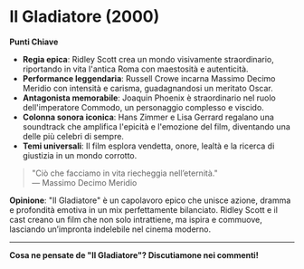 # Il Gladiatore (2000)

**Punti Chiave**
- **Regia epica**: Ridley Scott crea un mondo visivamente straordinario, riportando in vita l'antica Roma con maestosità e autenticità.
- **Performance leggendaria**: Russell Crowe incarna Massimo Decimo Meridio con intensità e carisma, guadagnandosi un meritato Oscar.
- **Antagonista memorabile**: Joaquin Phoenix è straordinario nel ruolo dell'imperatore Commodo, un personaggio complesso e viscido.
- **Colonna sonora iconica**: Hans Zimmer e Lisa Gerrard regalano una soundtrack che amplifica l'epicità e l'emozione del film, diventando una delle più celebri di sempre.
- **Temi universali**: Il film esplora vendetta, onore, lealtà e la ricerca di giustizia in un mondo corrotto.

> "Ciò che facciamo in vita riecheggia nell’eternità."  
> — Massimo Decimo Meridio

**Opinione**: "Il Gladiatore" è un capolavoro epico che unisce azione, dramma e profondità emotiva in un mix perfettamente bilanciato. Ridley Scott e il cast creano un film che non solo intrattiene, ma ispira e commuove, lasciando un’impronta indelebile nel cinema moderno.

---

**Cosa ne pensate de "Il Gladiatore"? Discutiamone nei commenti!**
